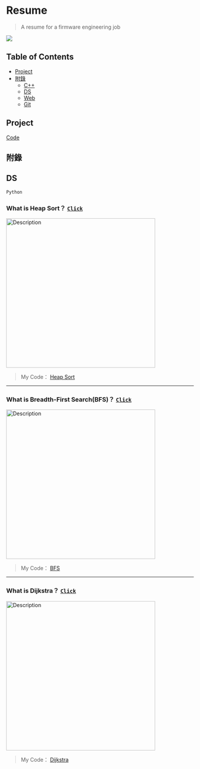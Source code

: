 # Resume
> A resume for a firmware engineering job

![](https://miro.medium.com/max/1000/1*q0oHsN6JNQWt2amY5hagGw.gif)


## Table of Contents
- [Project](#project)
- [附錄](#附錄)
  - [C++](#c)
  - [DS](#ds)
  - [Web](#web)
  - [Git](#git)

## Project
[Code]()

## 附錄

## DS
`Python`

### What is Heap Sort？ [`Click`](https://en.wikipedia.org/wiki/Heapsort)
<img src="https://upload.wikimedia.org/wikipedia/commons/f/fe/Heap_sort_example.gif" alt="Description" width="400">

> My Code： [Heap Sort](https://github.com/KID16Studio/resume/blob/main/DS/heap_sort_05131011.py)
---
### What is Breadth-First Search(BFS)？ [`Click`](https://en.wikipedia.org/wiki/Breadth-first_search)
<img src="https://upload.wikimedia.org/wikipedia/commons/5/5d/Breadth-First-Search-Algorithm.gif" alt="Description" width="400">

> My Code： [BFS](https://github.com/KID16Studio/resume/blob/main/DS/BFS_05131011.py)
---
### What is Dijkstra？ [`Click`](https://zh.wikipedia.org/zh-tw/%E6%88%B4%E5%85%8B%E6%96%AF%E7%89%B9%E6%8B%89%E7%AE%97%E6%B3%95)
<img src="https://i.makeagif.com/media/1-06-2021/1LMJQ-.gif" alt="Description" width="400">

> My Code： [Dijkstra](https://github.com/KID16Studio/resume/blob/main/DS/Dijkstra_05131011.py)








